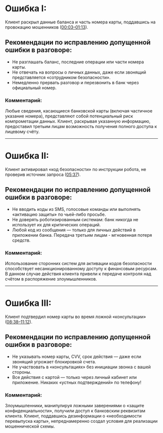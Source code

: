 # **Ошибка I**: 
Клиент раскрыл данные баланса и часть номера карты, поддавшись на провокацию мошенников ([00:03–01:13](https://youtu.be/4JHOHJ7xSFg?si=ZLGzpj4txMzhykdX&t=3)).  

## Рекомендации по исправлению допущенной ошибки в разговоре:  
- Не разглашать баланс, последние операции или части номера карты.  
- Не отвечать на вопросы о личных данных, даже если звонящий представляется «сотрудником безопасности».  
- Немедленно прервать разговор и перезвонить в банк через официальный номер.
### Комментарий: 
Любые сведения, касающиеся банковской карты (включая частичное указание номера), представляют собой потенциальный риск компрометации данных. Клиент, раскрывая указанную информацию, предоставил третьим лицам возможность получения полного доступа к лицевому счёту.

---

# **Ошибка II**: 
Клиент активировал «код безопасности» по инструкции робота, не проверив источник запроса ([05:37](https://youtu.be/4JHOHJ7xSFg?si=gUm4SAMaWxkTnoQ4&t=337)).  
## Рекомендации по исправлению допущенной ошибки в разговоре:
- Не вводить коды из SMS, голосовые команды или выполнять «активацию защиты» по чьей-либо просьбе.  
- Не доверять роботизированным системам: банк никогда не использует их для критических операций.  
- Любой код из сообщения — только для личных действий в приложении банка. Передача третьим лицам - мгновенная потеря средств.
### Комментарий: 
Использование сторонних систем для активации кодов безопасности способствует несанкционированному доступу к финансовым ресурсам. В данном случае действия клиента привели к передаче контроля над счётом в распоряжение злоумышленников.

---

# **Ошибка III**: 
Клиент подтвердил номер карты во время ложной «консультации» ([08:38–11:12](https://youtu.be/4JHOHJ7xSFg?si=TtkVoHyNY7OheXdB&t=518)).  
## Рекомендации по исправлению допущенной ошибки в разговоре:  
- Не указывать номер карты, CVV, срок действия — даже если звонящий угрожает блокировкой счета.  
- Не участвовать в «консультациях» без инициации звонка с вашей стороны.  
- Все действия с картой — только через личный кабинет или приложение. Никаких «устных подтверждений» по телефону!  
### Комментарий:
Злоумышленники, манипулируя ложными заверениями о «защите конфиденциальности», получили доступ к банковским реквизитам клиента. Клиент, поддавшись дезинформации о «необходимости перевыпуска карты», непреднамеренно создал условия для реализации мошеннической схемы.